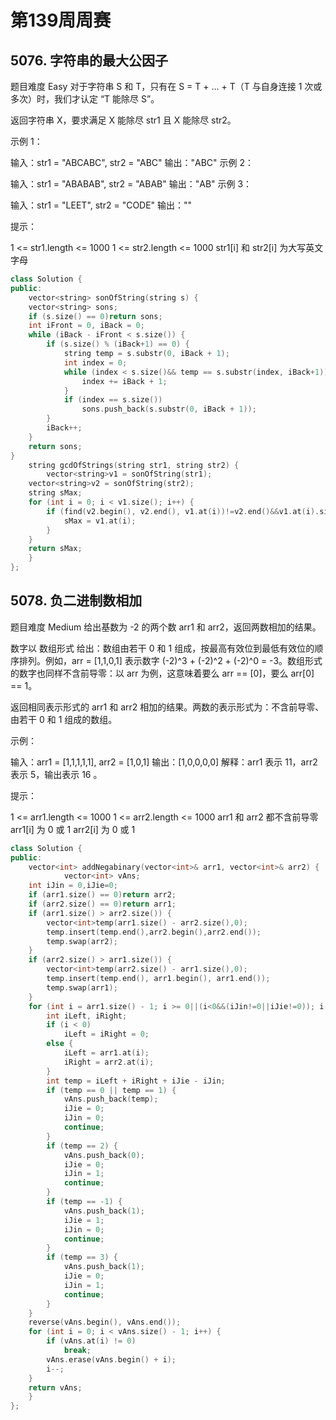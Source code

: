 
# 第139周周赛

## 5076. 字符串的最大公因子

题目难度 Easy
对于字符串 S 和 T，只有在 S = T + ... + T（T 与自身连接 1 次或多次）时，我们才认定 “T 能除尽 S”。

返回字符串 X，要求满足 X 能除尽 str1 且 X 能除尽 str2。

示例 1：

输入：str1 = "ABCABC", str2 = "ABC"
输出："ABC"
示例 2：

输入：str1 = "ABABAB", str2 = "ABAB"
输出："AB"
示例 3：

输入：str1 = "LEET", str2 = "CODE"
输出：""
 
提示：

1 <= str1.length <= 1000
1 <= str2.length <= 1000
str1[i] 和 str2[i] 为大写英文字母

```cpp
class Solution {
public:
    vector<string> sonOfString(string s) {
    vector<string> sons;
    if (s.size() == 0)return sons;
    int iFront = 0, iBack = 0;
    while (iBack - iFront < s.size()) {
        if (s.size() % (iBack+1) == 0) {
            string temp = s.substr(0, iBack + 1);
            int index = 0;
            while (index < s.size()&& temp == s.substr(index, iBack+1)) {
                index += iBack + 1;
            }
            if (index == s.size())
                sons.push_back(s.substr(0, iBack + 1));
        }
        iBack++;
    }
    return sons;
}
    string gcdOfStrings(string str1, string str2) {
        vector<string>v1 = sonOfString(str1);
    vector<string>v2 = sonOfString(str2);
    string sMax;
    for (int i = 0; i < v1.size(); i++) {
        if (find(v2.begin(), v2.end(), v1.at(i))!=v2.end()&&v1.at(i).size()>sMax.size()) {
            sMax = v1.at(i);
        }
    }
    return sMax;
    }
};
```

## 5078. 负二进制数相加

题目难度 Medium
给出基数为 -2 的两个数 arr1 和 arr2，返回两数相加的结果。

数字以 数组形式 给出：数组由若干 0 和 1 组成，按最高有效位到最低有效位的顺序排列。例如，arr = [1,1,0,1] 表示数字 (-2)^3 + (-2)^2 + (-2)^0 = -3。数组形式 的数字也同样不含前导零：以 arr 为例，这意味着要么 arr == [0]，要么 arr[0] == 1。

返回相同表示形式的 arr1 和 arr2 相加的结果。两数的表示形式为：不含前导零、由若干 0 和 1 组成的数组。

示例：

输入：arr1 = [1,1,1,1,1], arr2 = [1,0,1]
输出：[1,0,0,0,0]
解释：arr1 表示 11，arr2 表示 5，输出表示 16 。
 
提示：

1 <= arr1.length <= 1000
1 <= arr2.length <= 1000
arr1 和 arr2 都不含前导零
arr1[i] 为 0 或 1
arr2[i] 为 0 或 1

```cpp
class Solution {
public:
    vector<int> addNegabinary(vector<int>& arr1, vector<int>& arr2) {
            vector<int> vAns;
    int iJin = 0,iJie=0;
    if (arr1.size() == 0)return arr2;
    if (arr2.size() == 0)return arr1;
    if (arr1.size() > arr2.size()) {
        vector<int>temp(arr1.size() - arr2.size(),0);
        temp.insert(temp.end(),arr2.begin(),arr2.end());
        temp.swap(arr2);
    }
    if (arr2.size() > arr1.size()) {
        vector<int>temp(arr2.size() - arr1.size(),0);
        temp.insert(temp.end(), arr1.begin(), arr1.end());
        temp.swap(arr1);
    }
    for (int i = arr1.size() - 1; i >= 0||(i<0&&(iJin!=0||iJie!=0)); i--) {
        int iLeft, iRight;
        if (i < 0) 
            iLeft = iRight = 0;
        else {
            iLeft = arr1.at(i);
            iRight = arr2.at(i);
        }
        int temp = iLeft + iRight + iJie - iJin;
        if (temp == 0 || temp == 1) {
            vAns.push_back(temp);
            iJie = 0;
            iJin = 0;
            continue;
        }
        if (temp == 2) {
            vAns.push_back(0);
            iJie = 0;
            iJin = 1;
            continue;
        }
        if (temp == -1) {
            vAns.push_back(1);
            iJie = 1;
            iJin = 0;
            continue;
        }
        if (temp == 3) {
            vAns.push_back(1);
            iJie = 0;
            iJin = 1;
            continue;
        }
    }
    reverse(vAns.begin(), vAns.end());
    for (int i = 0; i < vAns.size() - 1; i++) {
        if (vAns.at(i) != 0)
            break;
        vAns.erase(vAns.begin() + i);
        i--;
    }
    return vAns;
    }
};
```